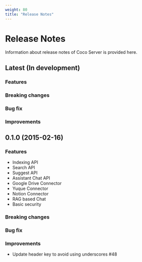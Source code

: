 ```yaml
---
weight: 80
title: "Release Notes"
---
```


# Release Notes

Information about release notes of Coco Server is provided here.

## Latest (In development)

### Features
### Breaking changes
### Bug fix
### Improvements

## 0.1.0 (2015-02-16)

### Features
- Indexing API
- Search API
- Suggest API
- Assistant Chat API
- Google Drive Connector
- Yuque Connector
- Notion Connector
- RAG based Chat
- Basic security

### Breaking changes

### Bug fix

### Improvements
- Update header key to avoid using underscores #48

